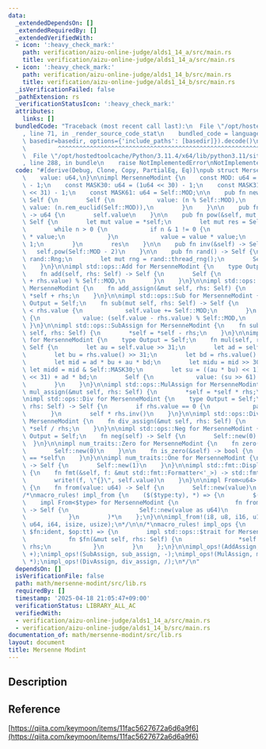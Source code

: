 ```yaml
---
data:
  _extendedDependsOn: []
  _extendedRequiredBy: []
  _extendedVerifiedWith:
  - icon: ':heavy_check_mark:'
    path: verification/aizu-online-judge/alds1_14_a/src/main.rs
    title: verification/aizu-online-judge/alds1_14_a/src/main.rs
  - icon: ':heavy_check_mark:'
    path: verification/aizu-online-judge/alds1_14_b/src/main.rs
    title: verification/aizu-online-judge/alds1_14_b/src/main.rs
  _isVerificationFailed: false
  _pathExtension: rs
  _verificationStatusIcon: ':heavy_check_mark:'
  attributes:
    links: []
  bundledCode: "Traceback (most recent call last):\n  File \"/opt/hostedtoolcache/Python/3.11.4/x64/lib/python3.11/site-packages/onlinejudge_verify/documentation/build.py\"\
    , line 71, in _render_source_code_stat\n    bundled_code = language.bundle(stat.path,\
    \ basedir=basedir, options={'include_paths': [basedir]}).decode()\n          \
    \         ^^^^^^^^^^^^^^^^^^^^^^^^^^^^^^^^^^^^^^^^^^^^^^^^^^^^^^^^^^^^^^^^^^^^^^^^^^^^^^^^^\n\
    \  File \"/opt/hostedtoolcache/Python/3.11.4/x64/lib/python3.11/site-packages/onlinejudge_verify/languages/rust.py\"\
    , line 288, in bundle\n    raise NotImplementedError\nNotImplementedError\n"
  code: "#[derive(Debug, Clone, Copy, PartialEq, Eq)]\npub struct MersenneModint {\n\
    \    value: u64,\n}\n\nimpl MersenneModint {\n    const MOD: u64 = (1u64 << 61)\
    \ - 1;\n    const MASK30: u64 = (1u64 << 30) - 1;\n    const MASK31: u64 = (1u64\
    \ << 31) - 1;\n    const MASK61: u64 = Self::MOD;\n\n    pub fn new(n: u64) ->\
    \ Self {\n        Self {\n            value: (n % Self::MOD),\n            //\
    \ value: (n.rem_euclid(Self::MOD)),\n        }\n    }\n\n    pub fn value(&self)\
    \ -> u64 {\n        self.value\n    }\n\n    pub fn pow(&self, mut n: u64) ->\
    \ Self {\n        let mut value = *self;\n        let mut res = Self::new(1);\n\
    \        while n > 0 {\n            if n & 1 != 0 {\n                res = res\
    \ * value;\n            }\n            value = value * value;\n            n >>=\
    \ 1;\n        }\n        res\n    }\n\n    pub fn inv(&self) -> Self {\n     \
    \   self.pow(Self::MOD - 2)\n    }\n\n    pub fn rand() -> Self {\n        use\
    \ rand::Rng;\n        let mut rng = rand::thread_rng();\n        Self::new(rng.gen_range(Self::MASK31..Self::MASK61))\n\
    \    }\n}\n\nimpl std::ops::Add for MersenneModint {\n    type Output = Self;\n\
    \    fn add(self, rhs: Self) -> Self {\n        Self {\n            value: (self.value\
    \ + rhs.value) % Self::MOD,\n        }\n    }\n}\n\nimpl std::ops::AddAssign for\
    \ MersenneModint {\n    fn add_assign(&mut self, rhs: Self) {\n        *self =\
    \ *self + rhs;\n    }\n}\n\nimpl std::ops::Sub for MersenneModint {\n    type\
    \ Output = Self;\n    fn sub(mut self, rhs: Self) -> Self {\n        if self.value\
    \ < rhs.value {\n            self.value += Self::MOD;\n        }\n        Self\
    \ {\n            value: (self.value - rhs.value) % Self::MOD,\n        }\n   \
    \ }\n}\n\nimpl std::ops::SubAssign for MersenneModint {\n    fn sub_assign(&mut\
    \ self, rhs: Self) {\n        *self = *self - rhs;\n    }\n}\n\nimpl std::ops::Mul\
    \ for MersenneModint {\n    type Output = Self;\n    fn mul(self, rhs: Self) ->\
    \ Self {\n        let au = self.value >> 31;\n        let ad = self.value & Self::MASK31;\n\
    \        let bu = rhs.value() >> 31;\n        let bd = rhs.value() & Self::MASK31;\n\
    \        let mid = ad * bu + au * bd;\n        let midu = mid >> 30;\n       \
    \ let midd = mid & Self::MASK30;\n        let su = ((au * bu) << 1) + midu + (midd\
    \ << 31) + ad * bd;\n        Self {\n            value: (su >> 61) + (su & Self::MASK61),\n\
    \        }\n    }\n}\n\nimpl std::ops::MulAssign for MersenneModint {\n    fn\
    \ mul_assign(&mut self, rhs: Self) {\n        *self = *self * rhs;\n    }\n}\n\
    \nimpl std::ops::Div for MersenneModint {\n    type Output = Self;\n    fn div(self,\
    \ rhs: Self) -> Self {\n        if rhs.value == 0 {\n            panic!();\n \
    \       }\n        self * rhs.inv()\n    }\n}\n\nimpl std::ops::DivAssign for\
    \ MersenneModint {\n    fn div_assign(&mut self, rhs: Self) {\n        *self =\
    \ *self / rhs;\n    }\n}\n\nimpl std::ops::Neg for MersenneModint {\n    type\
    \ Output = Self;\n    fn neg(self) -> Self {\n        Self::new(0) - self\n  \
    \  }\n}\n\nimpl num_traits::Zero for MersenneModint {\n    fn zero() -> Self {\n\
    \        Self::new(0)\n    }\n\n    fn is_zero(&self) -> bool {\n        Self::new(0)\
    \ == *self\n    }\n}\n\nimpl num_traits::One for MersenneModint {\n    fn one()\
    \ -> Self {\n        Self::new(1)\n    }\n}\n\nimpl std::fmt::Display for MersenneModint\
    \ {\n    fn fmt(&self, f: &mut std::fmt::Formatter<'_>) -> std::fmt::Result {\n\
    \        write!(f, \"{}\", self.value)\n    }\n}\n\nimpl From<u64> for MersenneModint\
    \ {\n    fn from(value: u64) -> Self {\n        Self::new(value)\n    }\n}\n\n\
    /*\nmacro_rules! impl_from {\n    ($($type:ty), *) => {\n        $(\n        \
    \    impl From<$type> for MersenneModint {\n                fn from(value: $type)\
    \ -> Self {\n                    Self::new(value as u64)\n                }\n\
    \            }\n        )*\n    };\n}\n\nimpl_from!(i8, u8, i16, u16, i32, u32,\
    \ u64, i64, isize, usize);\n*/\n\n/*\nmacro_rules! impl_ops {\n    ($trait:ident,\
    \ $fn:ident, $op:tt) => {\n        impl std::ops::$trait for MersenneModint {\n\
    \            fn $fn(&mut self, rhs: Self) {\n                *self = *self $op\
    \ rhs;\n            }\n        }\n    };\n}\n\nimpl_ops!(AddAssign, add_assign,\
    \ +);\nimpl_ops!(SubAssign, sub_assign, -);\nimpl_ops!(MulAssign, mul_assign,\
    \ *);\nimpl_ops!(DivAssign, div_assign, /);\n*/\n"
  dependsOn: []
  isVerificationFile: false
  path: math/mersenne-modint/src/lib.rs
  requiredBy: []
  timestamp: '2025-04-18 21:05:47+09:00'
  verificationStatus: LIBRARY_ALL_AC
  verifiedWith:
  - verification/aizu-online-judge/alds1_14_a/src/main.rs
  - verification/aizu-online-judge/alds1_14_b/src/main.rs
documentation_of: math/mersenne-modint/src/lib.rs
layout: document
title: Mersenne Modint
---
```


## Description

## Reference

[https://qiita.com/keymoon/items/11fac5627672a6d6a9f6](https://qiita.com/keymoon/items/11fac5627672a6d6a9f6)
